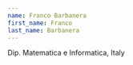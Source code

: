 ```yaml
---
name: Franco Barbanera
first_name: Franco
last_name: Barbanera
---
```


Dip. Matematica e Informatica, Italy

